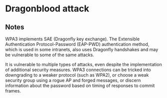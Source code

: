 # Dragonblood attack

## Notes

WPA3 implements SAE (Dragonfly key exchange). The Extensible Authentication Protocol-Password (EAP-PWD) authentication 
method, which is used in some intranets, also uses Dragonfly handshakes and may be
vulnerable to some of the same attacks. 

It is vulnerable to multiple types of attacks, even despite the implementation
of additional security measures. WPA3 connections can be tricked into downgrading to
a weaker protocol (such as WPA2), or choose a weak security group using a rogue AP
and forged messages, or discern information about the password based on timing of
responses to commit frames.